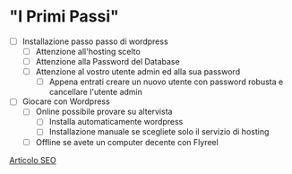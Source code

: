 # "I Primi Passi"

- [ ]  Installazione passo passo di wordpress
    - [ ]  Attenzione all'hosting scelto
    - [ ]  Attenzione alla Password del Database
    - [ ]  Attenzione al vostro utente admin ed alla sua password
        - [ ]  Appena entrati creare un nuovo utente con password robusta e cancellare l'utente admin
- [ ]  Giocare con Wordpress
    - [ ]  Online possibile provare su altervista
        - [ ]  Installa automaticamente wordpress
        - [ ]  Installazione manuale se scegliete solo il servizio di hosting
    - [ ]  Offline se avete un computer decente con Flyreel

[Articolo SEO](https://it.semrush.com/blog/3-plugin-wordpress-che-possono-danneggiare-il-tuo-posizionamento/)